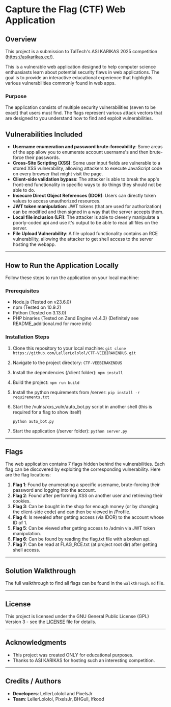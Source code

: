 # Capture the Flag (CTF) Web Application

## Overview

This project is a submission to TalTech's ASI KARIKAS 2025 competition (https://asikarikas.ee/).

This is a vulnerable web application designed to help computer science enthuasiasts learn about potential security flaws in web applications. The goal is to provide an interactive educational experience that highlights various vulnerabilities commonly found in web apps.

### Purpose

The application consists of multiple security vulnerabilities (seven to be exact) that users must find. The flags represent various attack vectors that are designed to you understand how to find and exploit vulnerabilities.

## Vulnerabilities Included

- **Username enumeration and password brute-forceability**: Some areas of the app allow you to enumerate account username's and then brute-force their passwords.
- **Cross-Site Scripting (XSS)**: Some user input fields are vulnerable to a stored XSS vulnerability, allowing attackers to execute JavaScript code on every browser that might visit the page.
- **Client-side validation bypass**: The attacker is able to break the app's front-end functionality in specific ways to do things they should not be able to do.
- **Insecure Direct Object References (IDOR)**: Users can directly token values to access unauthorized resources.
- **JWT token manipulation**: JWT tokens (that are used for authorization) can be modified and then signed in a way that the server accepts them.
- **Local file inclusion (LFI)**: The attacker is able to cleverly manipulate a poorly-coded api and use it's output to be able to read all files on the server.
- **File Upload Vulnerability**: A file upload functionality contains an RCE vulnerability, allowing the attacker to get shell access to the server hosting the webapp.

---

## How to Run the Application Locally

Follow these steps to run the application on your local machine:

### Prerequisites

- Node.js (Tested on v23.6.0)
- npm (Tested on 10.9.2)
- Python (Tested on 3.13.0)
- PHP binaries (Tested on Zend Engine v4.4.3) (Definitely see README_additional.md for more info)

### Installation Steps

1. Clone this repository to your local machine:
   ```git clone https://github.com/LellerLololol/CTF-VEEBIRAKENDUS.git```
2. Navigate to the project directory:
   ```CTF-VEEBIRAKENDUS```
3. Install the dependencies (/client folder):
   ```npm install```
4. Build the project:
   ```npm run build```
5. Install the python requirements from /server:
   ```pip install -r requirements.txt```
6. Start the /vulns/xxs_vuln/auto_bot.py script in another shell (this is required for a flag to show itself)

   ```python auto_bot.py```
7. Start the application (/server folder):
   ```python server.py```

---

## Flags

The web application contains 7 flags hidden behind the vulnerabilities. Each flag can be discovered by exploiting the corresponding vulnerability. Here are the flag locations:

1. **Flag 1**: Found by enumerating a specific username, brute-forcing their password and logging into the account.
2. **Flag 2**: Found after performing XSS on another user and retrieving their cookies.
3. **Flag 3**: Can be bought in the shop for enough money (or by changing the client-side code) and can then be viewed in /Profile.
4. **Flag 4**: Is revealed after getting access (via IDOR) to the account whose ID of 1.
5. **Flag 5**: Can be viewed after getting access to /admin via JWT token manipulation.
6. **Flag 6**: Can be found by reading the flag.txt file with a broken api.
7. **Flag 7**: Can be read at FLAG_RCE.txt (at project root dir) after getting shell access.

---

## Solution Walkthrough

The full walkthrough to find all flags can be found in the `walkthrough.md` file.

---

## License

This project is licensed under the GNU General Public License (GPL) Version 3 - see the [LICENSE](LICENSE) file for details.

---

## Acknowledgments

- This project was created ONLY for educational purposes.
- Thanks to ASI KARIKAS for hosting such an interesting competition.

---

## Credits / Authors

- **Developers**: LellerLololol and PixelsJr
- **Team**: LellerLololol, PixelsJr, BHGull, lfkood
